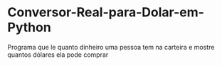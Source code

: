 # Conversor-Real-para-Dolar-em-Python
Programa que le quanto dinheiro uma pessoa tem na carteira e mostre quantos dólares ela pode comprar
